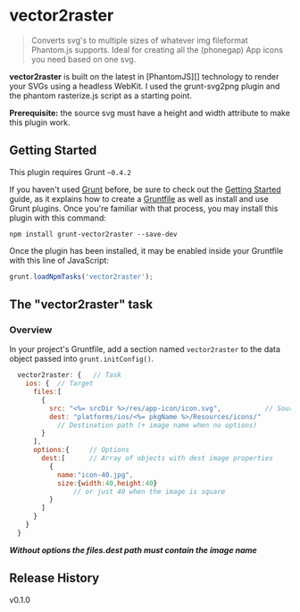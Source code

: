# vector2raster

> Converts svg's to multiple sizes of whatever img fileformat Phantom.js supports. Ideal for creating all the (phonegap) App icons you need based on one svg.

**vector2raster** is built on the latest in [PhantomJS][] technology to render your SVGs using a headless WebKit. I used the grunt-svg2png plugin and the phantom rasterize.js script as a starting point.

**Prerequisite:** the source svg must have a height and width attribute to make this plugin work.

## Getting Started
This plugin requires Grunt `~0.4.2`

If you haven't used [Grunt](http://gruntjs.com/) before, be sure to check out the [Getting Started](http://gruntjs.com/getting-started) guide, as it explains how to create a [Gruntfile](http://gruntjs.com/sample-gruntfile) as well as install and use Grunt plugins. Once you're familiar with that process, you may install this plugin with this command:

```shell
npm install grunt-vector2raster --save-dev
```

Once the plugin has been installed, it may be enabled inside your Gruntfile with this line of JavaScript:

```js
grunt.loadNpmTasks('vector2raster');
```

## The "vector2raster" task

### Overview
In your project's Gruntfile, add a section named `vector2raster` to the data object passed into `grunt.initConfig()`.

```js
  vector2raster: {   // Task
    ios: {  // Target
      files:[
        {
          src: "<%= srcDir %>/res/app-icon/icon.svg",           // Source
          dest: "platforms/ios/<%= pkgName %>/Resources/icons/"
            // Destination path (+ image name when no options)
        }
      ],
      options:{     // Options
        dest:[      // Array of objects with dest image properties
          {
            name:"icon-40.jpg",
            size:{width:40,height:40}
                // or just 40 when the image is square
          }
        ]
      }
    }
  }
```

***Without options the files.dest path must contain the image name***


## Release History
v0.1.0
